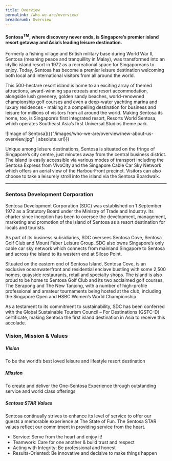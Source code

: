 ```yaml
---
title: Overview
permalink: /who-we-are/overview/
breadcrumb: Overview
---
```

#### **Sentosa<sup>TM</sup>, where discovery never ends, is Singapore’s premier island resort getaway and Asia’s leading leisure destination.**

Formerly a fishing village and British military base during World War II, Sentosa (meaning peace and tranquillity in Malay), was transformed into an idyllic island resort in 1972 as a recreational space for Singaporeans to enjoy. Today, Sentosa has become a premier leisure destination welcoming both local and international visitors from all around the world. 

This 500-hectare resort island is home to an exciting array of themed attractions, award-winning spa retreats and resort accommodation, alongside lush greenery, golden sandy beaches, world-renowned championship golf courses and even a deep-water yachting marina and luxury residences - making it a compelling destination for business and leisure for millions of visitors from all around the world. Making Sentosa its home, too, is Singapore’s first integrated resort, Resorts World Sentosa, which operates Southeast Asia’s first Universal Studios theme park.

![Image of Sentosa]({{"/images/who-we-are/overview/new-about-us-overview.jpg" | absolute_url}})

Unique among leisure destinations, Sentosa is situated on the fringe of Singapore’s city centre, just minutes away from the central business district. The island is easily accessible via various modes of transport including the Sentosa Express from VivoCity and the Singapore Cable Car Sky Network which offers an aerial view of the HarbourFront precinct. Visitors can also choose to take a leisurely stroll into the island via the Sentosa Boardwalk.

---

### **Sentosa Development Corporation**


Sentosa Development Corporation (SDC) was established on 1 September 1972 as a Statutory Board under the Ministry of Trade and Industry. Its charter since inception has been to oversee the development, management, marketing and promotion of the island of Sentosa as a resort destination for locals and tourists. 

As part of its business subsidiaries, SDC oversees Sentosa Cove, Sentosa Golf Club and Mount Faber Leisure Group. SDC also owns Singapore’s only cable car sky network which connects from mainland Singapore to Sentosa and across the island to its western end at Siloso Point. 

Situated on the eastern end of Sentosa Island, Sentosa Cove, is an exclusive oceanwaterfront and residential enclave bustling with some 2,500 homes, quayside restaurants, retail and specialty shops. The island is also proud to be home to Sentosa Golf Club and its two acclaimed golf courses, The Serapong and The New Tanjong, with a number of high-profile professional and amateur tournaments being hosted at the club, including the Singapore Open and HSBC Women’s World Championship.

As a testament to its commitment to sustainability, SDC has been conferred with the Global Sustainable Tourism Council – For Destinations (GSTC-D) certificate, making Sentosa the first island destination in Asia to receive this accolade.



### **Vision, Mission & Values**

##### **Vision**
To be the world’s best loved leisure and lifestyle resort destination

##### **Mission**
To create and deliver the One-Sentosa Experience through outstanding service and world class offerings

##### **Sentosa STAR Values**
Sentosa continually strives to enhance its level of service to offer our guests a memorable experience at The State of Fun. The Sentosa STAR values reflect our commitment in providing service from the heart.

* Service: Serve from the heart and enjoy it!
* Teamwork: Care for one another & build trust and respect
* Acting with Integrity: Be professional and honest
* Results-Oriented: Be innovative and decisive to make things happen